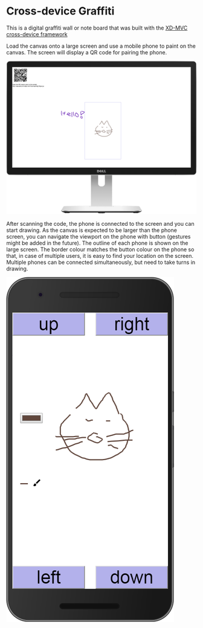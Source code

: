 # Cross-device Graffiti
This is a digital graffiti wall or note board that was built with the [XD-MVC cross-device framework](https://github.com/mhusm/XD-MVC)

Load the canvas onto a large screen and use a mobile phone to paint on the canvas. The screen will display a QR code for pairing the phone.

![A large screen with a QR code in the top left corner](screenshots/screen.png)

After scanning the code, the phone is connected to the screen and you can start drawing. As the canvas is expected to be larger than the phone screen, you can navigate the viewport on the phone with button (gestures might be added in the future). The outline of each phone is shown on the large screen. The border colour matches the button colour on the phone so that, in case of multiple users, it is easy to find your location on the screen. Multiple phones can be connected simultaneously, but need to take turns in drawing.

![The phone UI](screenshots/mobile.png)

